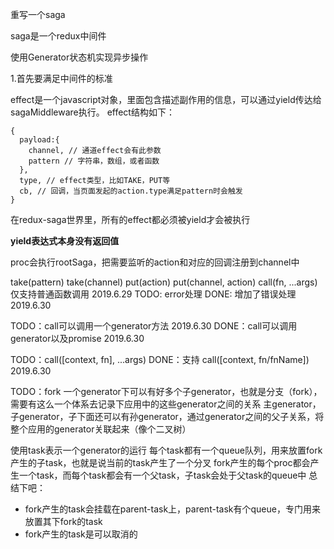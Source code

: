 重写一个saga

saga是一个redux中间件

使用Generator状态机实现异步操作

1.首先要满足中间件的标准

effect是一个javascript对象，里面包含描述副作用的信息，可以通过yield传达给sagaMiddleware执行。
effect结构如下：
```
{
  payload:{
    channel, // 通道effect会有此参数
    pattern // 字符串，数组，或者函数
  },
  type, // effect类型，比如TAKE，PUT等
  cb, // 回调，当页面发起的action.type满足pattern时会触发
}
```

在redux-saga世界里，所有的effect都必须被yield才会被执行

__yield表达式本身没有返回值__

proc会执行rootSaga，把需要监听的action和对应的回调注册到channel中

take(pattern)
take(channel)
put(action)
put(channel, action)
call(fn, ...args) 仅支持普通函数调用 2019.6.29
TODO: error处理
DONE: 增加了错误处理 2019.6.30

TODO：call可以调用一个generator方法 2019.6.30
DONE：call可以调用generator以及promise 2019.6.30

TODO：call([context, fn], ...args)
DONE：支持 call([context, fn/fnName]) 2019.6.30

TODO：fork
一个generator下可以有好多个子generator，也就是分支（fork），需要有这么一个体系去记录下应用中的这些generator之间的关系
主generator，子generator，子下面还可以有孙generator，通过generator之间的父子关系，将整个应用的generator关联起来（像个二叉树）

使用task表示一个generator的运行
每个task都有一个queue队列，用来放置fork产生的子task，也就是说当前的task产生了一个分叉
fork产生的每个proc都会产生一个task，而每个task都会有一个父task，子task会处于父task的queue中
总结下吧：
* fork产生的task会挂载在parent-task上，parent-task有个queue，专门用来放置其下fork的task
* fork产生的task是可以取消的